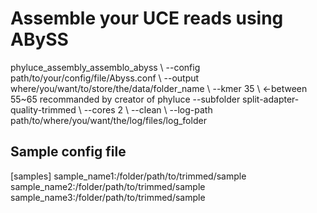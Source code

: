 # Assemble your UCE reads using ABySS 

phyluce_assembly_assemblo_abyss \\
    --config path/to/your/config/file/Abyss.conf \\
    --output where/you/want/to/store/the/data/folder_name \\
    --kmer 35 \  <-between 55~65 recommanded by creator of phyluce 
    --subfolder split-adapter-quality-trimmed \\
    --cores 2 \\
    --clean \\
    --log-path path/to/where/you/want/the/log/files/log_folder

## Sample config file
    
\[samples]
sample_name1:/folder/path/to/trimmed/sample
sample_name2:/folder/path/to/trimmed/sample
sample_name3:/folder/path/to/trimmed/sample
